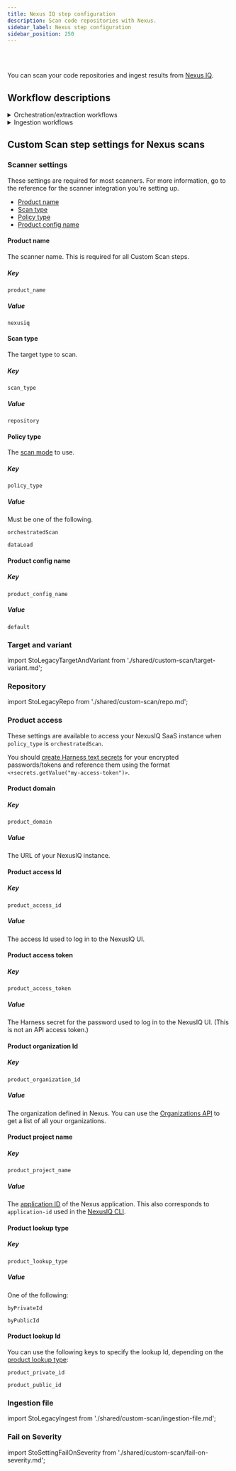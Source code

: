 ```yaml
---
title: Nexus IQ step configuration
description: Scan code repositories with Nexus.
sidebar_label: Nexus step configuration
sidebar_position: 250
---
```


<DocsTag  text="Code repo scanners"  backgroundColor= "#cbe2f9" textColor="#0b5cad" link="/docs/security-testing-orchestration/whats-supported/scanners?view-by=target-type#code-repo-scanners"  />
<DocsTag  text="Orchestration" backgroundColor= "#e3cbf9" textColor="#5c0bad" link="/docs/security-testing-orchestration/get-started/key-concepts/run-an-orchestrated-scan-in-sto"  />
<DocsTag  text="Extraction" backgroundColor= "#e3cbf9" textColor="#5c0bad" link="/docs/security-testing-orchestration/get-started/key-concepts/sto-workflows-overview#extraction-scans-in-sto" />
<DocsTag  text="Ingestion" backgroundColor= "#e3cbf9" textColor="#5c0bad" link="/docs/security-testing-orchestration/get-started/key-concepts/ingest-scan-results-into-an-sto-pipeline" />
<br/>
<br/>

You can scan your code repositories and ingest results from [Nexus IQ](https://docs.developer.tech.gov.sg/docs/ship-hats-docs/tools/nexus-iq/nexus-iq-overview).

## Workflow descriptions

<details>
<summary>Orchestration/extraction workflows</summary>

import CustomScanWorkflowRepo from './shared/custom-scan/workflow.md';

<CustomScanWorkflowRepo />

</details>

<details>
<summary>Ingestion workflows</summary>

import CustomScanWorkflowIngest from './shared/custom-scan/workflow-ingest-only.md';

<CustomScanWorkflowIngest />

</details>

## Custom Scan step settings for Nexus scans

### Scanner settings

These settings are required for most scanners. For more information, go to the reference for the scanner integration you're setting up.

- [Product name](#product-name)
- [Scan type](#scan-type)
- [Policy type](#policy-type)
- [Product config name](#product-config-name)


#### Product name

The scanner name. This is required for all Custom Scan steps. 

##### Key
```
product_name
```

##### Value

```
nexusiq
```

#### Scan type

The target type to scan. 

##### Key
```
scan_type
```

##### Value

```
repository
```


#### Policy type

The [scan mode](/docs/security-testing-orchestration/get-started/key-concepts/sto-workflows-overview) to use. 

##### Key
```
policy_type
```

##### Value

Must be one of the following.

```
orchestratedScan
```
```
dataLoad
```

#### Product config name

##### Key
```
product_config_name
```

##### Value

```
default
```

### Target and variant


import StoLegacyTargetAndVariant  from './shared/custom-scan/target-variant.md';


<StoLegacyTargetAndVariant />

<!-- 
### Nexus scan settings

* `product_name` = `nexusiq`
* [`scan_type`](/docs/security-testing-orchestration/sto-techref-category/security-step-settings-reference#scanner-categories) = `repository`
* [`policy_type`](/docs/security-testing-orchestration/sto-techref-category/security-step-settings-reference#data-ingestion-methods) = `orchestratedScan` or `dataLoad`
* When [`policy_type`](/docs/security-testing-orchestration/sto-techref-category/security-step-settings-reference#data-ingestion-methods) is set to `orchestratedScan`:
	+ `product_domain` — The URL of your NexusIQ instance.
	+ `product_access_id` — The password used to log in to the NexusIQ UI.
	+ `product_access_token` — The password used to log in to the NexusIQ UI. (This is not an API access token.)
	+ `product_organization_id` — The organization defined in Nexus. You can use the [Organzations API](https://help.sonatype.com/iqserver/automating/rest-apis/organizations-rest-api---v2) to get a list of all your organizations. 
	+ `product_project_name` — The [application ID](https://help.sonatype.com/iqserver/managing/application-management) of the Nexus application. This also corresponds to `application-id` used in the [NexusIQ CLI](https://help.sonatype.com/iqserver/integrations/nexus-iq-cli). 
	+ `product_lookup_type`
		- accepted value(s): `byPrivateId`, `byPublicId`
	+ When `product_lookup_type` is set to `byPublicId`:
		- product\_public\_id
	+ When `product_lookup_type` is set to `byPrivateId`:
		- product\_private\_id
	+ `product_config_name`
		- Accepted values(s): `default`
* `fail_on_severity` - See [Fail on Severity](#fail-on-severity).

-->

### Repository

import StoLegacyRepo from './shared/custom-scan/repo.md'; 

<StoLegacyRepo />


### Product access

These settings are available to access your NexusIQ SaaS instance when `policy_type` is `orchestratedScan`. 

You should [create Harness text secrets](/docs/platform/secrets/add-use-text-secrets) for your encrypted passwords/tokens and reference them using the format `<+secrets.getValue("my-access-token")>`.

#### Product domain

##### Key
```
product_domain
```

##### Value

The URL of your NexusIQ instance.

#### Product access Id


##### Key

```
product_access_id
```

##### Value

The access Id used to log in to the NexusIQ UI.


#### Product access token

##### Key

```
product_access_token
```

##### Value

The Harness secret for the password used to log in to the NexusIQ UI. (This is not an API access token.)



#### Product organization Id


##### Key
```
product_organization_id
```

##### Value

The organization defined in Nexus. You can use the [Organizations API](https://help.sonatype.com/iqserver/automating/rest-apis/organizations-rest-api---v2) to get a list of all your organizations. 


#### Product project name


##### Key
```
product_project_name
```

##### Value

The [application ID](https://help.sonatype.com/iqserver/managing/application-management) of the Nexus application. This also corresponds to `application-id` used in the [NexusIQ CLI](https://help.sonatype.com/iqserver/integrations/nexus-iq-cli).


#### Product lookup type


##### Key
```
product_lookup_type
```

##### Value

One of the following:

```
byPrivateId
```
```
byPublicId
```

#### Product lookup Id

You can use the following keys to specify the lookup Id, depending on the [product lookup type](#product-lookup-type):

```
product_private_id
```
```
product_public_id
```


### Ingestion file


import StoLegacyIngest from './shared/custom-scan/ingestion-file.md'; 


<StoLegacyIngest />



### Fail on Severity

import StoSettingFailOnSeverity from './shared/custom-scan/fail-on-severity.md';

<StoSettingFailOnSeverity />